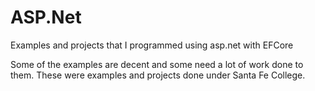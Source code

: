 # ASP.Net
Examples and projects that I programmed using asp.net with EFCore

Some of the examples are decent and some need a lot of work done to them. These were examples and projects done under Santa Fe College.
